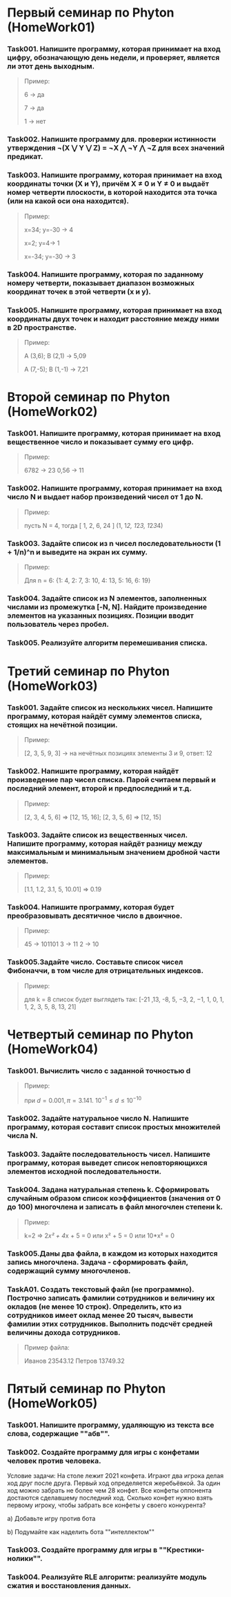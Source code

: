 # Первый семинар по Phyton (HomeWork01)
### Task001. Напишите программу, которая принимает на вход цифру, обозначающую день недели, и проверяет, является ли этот день выходным.
> Пример:
> 
> 6 -> да
> 
> 7 -> да
> 
> 1 -> нет

### Task002. Напишите программу для. проверки истинности утверждения ¬(X ⋁ Y ⋁ Z) = ¬X ⋀ ¬Y ⋀ ¬Z для всех значений предикат.

### Task003. Напишите программу, которая принимает на вход координаты точки (X и Y), причём X ≠ 0 и Y ≠ 0 и выдаёт номер четверти плоскости, в которой находится эта точка (или на какой оси она находится).
> Пример:
> 
> x=34; y=-30 -> 4
> 
> x=2; y=4-> 1
> 
> x=-34; y=-30 -> 3

### Task004. Напишите программу, которая по заданному номеру четверти, показывает диапазон возможных координат точек в этой четверти (x и y).

### Task005. Напишите программу, которая принимает на вход координаты двух точек и находит расстояние между ними в 2D пространстве.
> Пример:
> 
> A (3,6); B (2,1) -> 5,09
> 
> A (7,-5); B (1,-1) -> 7,21



# Второй семинар по Phyton (HomeWork02)
### Task001. Напишите программу, которая принимает на вход вещественное число и показывает сумму его цифр.
> Пример:
>    
> 6782 -> 23
> 0,56 -> 11

### Task002. Напишите программу, которая принимает на вход число N и выдает набор произведений чисел от 1 до N.
> Пример:
>    
> пусть N = 4, тогда [ 1, 2, 6, 24 ] (1, 1*2, 1*2*3, 1*2*3*4)

### Task003. Задайте список из n чисел последовательности (1 + 1/n)^n и выведите на экран их сумму.
> Пример:
>    
> Для n = 6: {1: 4, 2: 7, 3: 10, 4: 13, 5: 16, 6: 19}

### Task004. Задайте список из N элементов, заполненных числами из промежутка [-N, N]. Найдите произведение элементов на указанных позициях. Позиции вводит пользователь через пробел.

### Task005. Реализуйте алгоритм перемешивания списка.



# Третий семинар по Phyton (HomeWork03)
### Task001. Задайте список из нескольких чисел. Напишите программу, которая найдёт сумму элементов списка, стоящих на нечётной позиции.
> Пример:
>    
> [2, 3, 5, 9, 3] -> на нечётных позициях элементы 3 и 9, ответ: 12

### Task002. Напишите программу, которая найдёт произведение пар чисел списка. Парой считаем первый и последний элемент, второй и предпоследний и т.д.
> Пример:
>    
> [2, 3, 4, 5, 6] => [12, 15, 16];
> [2, 3, 5, 6] => [12, 15]

### Task003. Задайте список из вещественных чисел. Напишите программу, которая найдёт разницу между максимальным и минимальным значением дробной части элементов.
> Пример:
>    
> [1.1, 1.2, 3.1, 5, 10.01] => 0.19

### Task004. Напишите программу, которая будет преобразовывать десятичное число в двоичное.
> Пример:
>    
> 45 -> 101101
> 3 -> 11
> 2 -> 10

### Task005.Задайте число. Составьте список чисел Фибоначчи, в том числе для отрицательных индексов.
> Пример:
>
> для k = 8 список будет выглядеть так: [-21 ,13, -8, 5, −3, 2, −1, 1, 0, 1, 1, 2, 3, 5, 8, 13, 21]



# Четвертый семинар по Phyton (HomeWork04)
### Task001. Вычислить число c заданной точностью d
> Пример:
>    
> при $d = 0.001, π = 3.141.$    $10^{-1} ≤ d ≤10^{-10}$

### Task002. Задайте натуральное число N. Напишите программу, которая составит список простых множителей числа N.

### Task003. Задайте последовательность чисел. Напишите программу, которая выведет список неповторяющихся элементов исходной последовательности.

### Task004. Задана натуральная степень k. Сформировать случайным образом список коэффициентов (значения от 0 до 100) многочлена и записать в файл многочлен степени k.
> Пример:
>    
> k=2 => 2*x² + 4*x + 5 = 0 или x² + 5 = 0 или 10*x² = 0

### Task005.Даны два файла, в каждом из которых находится запись многочлена. Задача - сформировать файл, содержащий сумму многочленов.

### TaskA01. Создать текстовый файл (не программно). Построчно записать фамилии сотрудников и величину их окладов (не менее 10 строк). Определить, кто из сотрудников имеет оклад менее 20 тысяч, вывести фамилии этих сотрудников. Выполнить подсчёт средней величины дохода сотрудников.
> Пример файла:
>
> Иванов 23543.12
> Петров 13749.32



# Пятый семинар по Phyton (HomeWork05)
### Task001. Напишите программу, удаляющую из текста все слова, содержащие ""абв"".

### Task002. Создайте программу для игры с конфетами человек против человека.
Условие задачи: На столе лежит 2021 конфета. Играют два игрока делая ход друг после друга. Первый ход определяется жеребьёвкой. За один ход можно забрать не более чем 28 конфет. Все конфеты оппонента достаются сделавшему последний ход. Сколько конфет нужно взять первому игроку, чтобы забрать все конфеты у своего конкурента?

a) Добавьте игру против бота

b) Подумайте как наделить бота ""интеллектом""

### Task003. Создайте программу для игры в ""Крестики-нолики"".

### Task004. Реализуйте RLE алгоритм: реализуйте модуль сжатия и восстановления данных.

